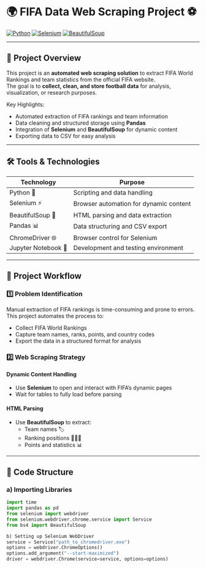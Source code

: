 # 🌍 FIFA Data Web Scraping Project ⚽

[![Python](https://img.shields.io/badge/Python-3.11-blue?logo=python&logoColor=white)](https://www.python.org/)
[![Selenium](https://img.shields.io/badge/Selenium-4.12.0-green?logo=selenium&logoColor=white)](https://www.selenium.dev/)
[![BeautifulSoup](https://img.shields.io/badge/BeautifulSoup-4.12.2-orange?logo=python&logoColor=white)](https://www.crummy.com/software/BeautifulSoup/)

---

## 📝 Project Overview
This project is an **automated web scraping solution** to extract FIFA World Rankings and team statistics from the official FIFA website.  
The goal is to **collect, clean, and store football data** for analysis, visualization, or research purposes.

Key Highlights:
- Automated extraction of FIFA rankings and team information  
- Data cleaning and structured storage using **Pandas**  
- Integration of **Selenium** and **BeautifulSoup** for dynamic content  
- Exporting data to CSV for easy analysis  

---

## 🛠️ Tools & Technologies
| Technology | Purpose |
|------------|---------|
| Python 🐍 | Scripting and data handling |
| Selenium ⚡ | Browser automation for dynamic content |
| BeautifulSoup 🍲 | HTML parsing and data extraction |
| Pandas 📊 | Data structuring and CSV export |
| ChromeDriver 🌐 | Browser control for Selenium |
| Jupyter Notebook 📓 | Development and testing environment |

---

## 🧩 Project Workflow

### 1️⃣ Problem Identification
Manual extraction of FIFA rankings is time-consuming and prone to errors.  
This project automates the process to:
- Collect FIFA World Rankings  
- Capture team names, ranks, points, and country codes  
- Export the data in a structured format for analysis  

### 2️⃣ Web Scraping Strategy
#### Dynamic Content Handling
- Use **Selenium** to open and interact with FIFA’s dynamic pages  
- Wait for tables to fully load before parsing  

#### HTML Parsing
- Use **BeautifulSoup** to extract:
  - Team names 🏷️  
  - Ranking positions 🥇🥈🥉  
  - Points and statistics 📊  

---

## 🔧 Code Structure

### a) Importing Libraries
```python
import time
import pandas as pd
from selenium import webdriver
from selenium.webdriver.chrome.service import Service
from bs4 import BeautifulSoup

b) Setting up Selenium WebDriver
service = Service("path_to_chromedriver.exe")
options = webdriver.ChromeOptions()
options.add_argument("--start-maximized")
driver = webdriver.Chrome(service=service, options=options)
